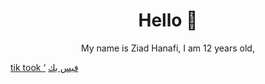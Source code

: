 <h1 align="center"> Hello 👋</h1> 
<p align= "center"> My name is Ziad Hanafi, I am 12 years old,</p>
<a href="https://www.tiktok.com/@programming_projects?is_from_webapp=1&sender_device=pc">tik took ‘</a>
<a href="https://web.facebook.com/profile.php?id=100045664521207">فيس بك</a>

